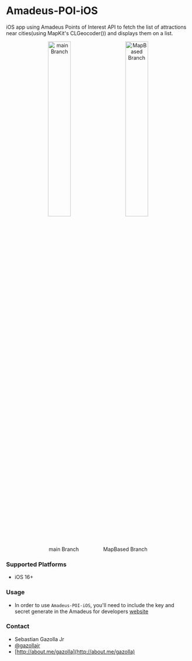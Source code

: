 #  Amadeus-POI-iOS

iOS app using Amadeus Points of Interest API to fetch the list of attractions near cities(using MapKit's CLGeocoder()) and displays them on a list.

<p align="center">
  <img alt="main Branch" src="https://raw.githubusercontent.com/gazolla/Amadeus-POI-iOS/master/AmadeusPOIiOS.gif" width="35%">
&nbsp; &nbsp; &nbsp; &nbsp;
  <img alt="MapBased Branch" src="https://raw.githubusercontent.com/gazolla/Amadeus-POI-iOS/master/AmadeusPOI.gif" width="35%">
</p>
<p align="center">
  main Branch
&nbsp; &nbsp; &nbsp; &nbsp; &nbsp; &nbsp; &nbsp; &nbsp;
  MapBased Branch
</p>

### Supported Platforms

- iOS 16+

### Usage

- In order to use `Amadeus-POI-iOS`, you'll need to include the key and secret generate in the Amadeus for developers [website](https://developers.amadeus.com)

### Contact

* Sebastian Gazolla Jr
* [@gazollajr](http://twitter.com/gazollajr)
* [http://about.me/gazolla](http://about.me/gazolla)
